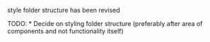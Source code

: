 style folder structure has been revised

TODO: 
    * Decide on styling folder structure (preferably after area of components and not functionality itself)